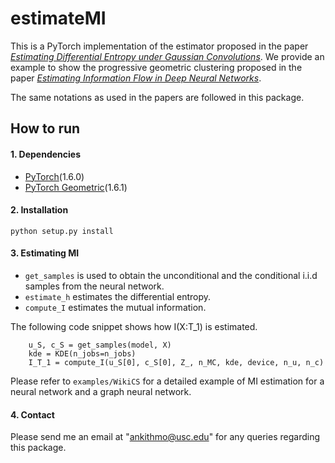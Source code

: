 # estimateMI

This is a PyTorch implementation of the estimator proposed in the paper [*Estimating Differential Entropy under Gaussian Convolutions*](https://arxiv.org/abs/1810.11589). 
We provide an example to show the progressive geometric clustering proposed in the paper [*Estimating Information Flow in Deep Neural Networks*](https://arxiv.org/abs/1810.05728).

The same notations as used in the papers are followed in this package.

## How to run

#### 1. Dependencies
* [PyTorch](http://pytorch.org/)(1.6.0)
* [PyTorch Geometric](https://pytorch-geometric.readthedocs.io/en/latest/index.html)(1.6.1)

#### 2. Installation
`python setup.py install`

#### 3. Estimating MI
* `get_samples` is used to obtain the unconditional and the conditional i.i.d samples from the neural network.
* `estimate_h` estimates the differential entropy.
* `compute_I` estimates the mutual information.

The following code snippet shows how I(X:T_1) is estimated.
```
    u_S, c_S = get_samples(model, X)
    kde = KDE(n_jobs=n_jobs)
    I_T_1 = compute_I(u_S[0], c_S[0], Z_, n_MC, kde, device, n_u, n_c)
```

Please refer to `examples/WikiCS` for a detailed example of MI estimation for a neural network and a graph neural network.

#### 4. Contact
Please send me an email at "ankithmo@usc.edu" for any queries regarding this package.
